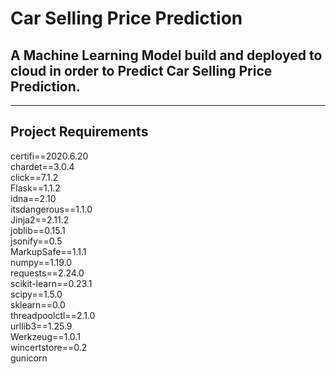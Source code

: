 # Car Selling Price Prediction
## A Machine Learning Model build and deployed to cloud in order to Predict Car Selling Price Prediction.

<hr>

## Project Requirements

certifi==2020.6.20 <br>
chardet==3.0.4  <br>
click==7.1.2 <br>
Flask==1.1.2<br>
idna==2.10<br>
itsdangerous==1.1.0<br>
Jinja2==2.11.2<br>
joblib==0.15.1<br>
jsonify==0.5<br>
MarkupSafe==1.1.1<br>
numpy==1.19.0<br>
requests==2.24.0<br>
scikit-learn==0.23.1<br>
scipy==1.5.0<br>
sklearn==0.0<br>
threadpoolctl==2.1.0<br>
urllib3==1.25.9<br>
Werkzeug==1.0.1<br>
wincertstore==0.2<br>
gunicorn<br>

